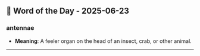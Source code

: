 ## 📅 Word of the Day - 2025-06-23

### **antennae**
- **Meaning**: A feeler organ on the head of an insect, crab, or other animal.

---
